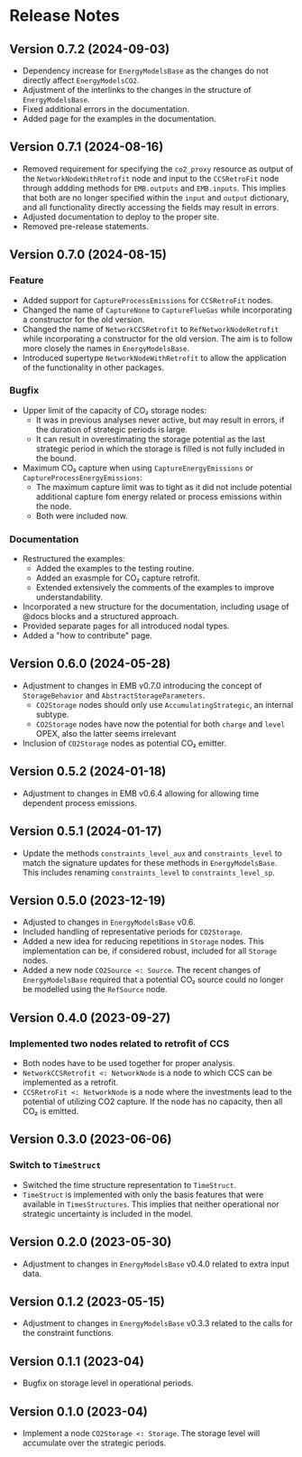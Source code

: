 # Release Notes

## Version 0.7.2 (2024-09-03)

* Dependency increase for `EnergyModelsBase` as the changes do not directly affect `EnergyModelsCO2`.
* Adjustment of the interlinks to the changes in the structure of `EnergyModelsBase`.
* Fixed additional errors in the documentation.
* Added page for the examples in the documentation.

## Version 0.7.1 (2024-08-16)

* Removed requirement for specifying the `co2_proxy` resource as output of the `NetworkNodeWithRetrofit` node and input to the `CCSRetroFit` node through addding methods for `EMB.outputs` and `EMB.inputs`.
  This implies that both are no longer specified within the `input` and `output` dictionary, and all functionality directly accessing the fields may result in errors.
* Adjusted documentation to deploy to the proper site.
* Removed pre-release statements.

## Version 0.7.0 (2024-08-15)

### Feature

* Added support for `CaptureProcessEmissions` for `CCSRetroFit` nodes.
* Changed the name of `CaptureNone` to `CaptureFlueGas` while incorporating a constructor for the old version.
* Changed the name of `NetworkCCSRetrofit` to `RefNetworkNodeRetrofit` while incorporating a constructor for the old version.
  The aim is to follow more closely the names in `EnergyModelsBase`.
* Introduced supertype `NetworkNodeWithRetrofit` to allow the application of the functionality in other packages.

### Bugfix

* Upper limit of the capacity of CO₂ storage nodes:
  * It was in previous analyses never active, but may result in errors, if the duration of strategic periods is large.
  * It can result in overestimating the storage potential as the last strategic period in which the storage is filled is not fully included in the bound.
* Maximum CO₂ capture when using `CaptureEnergyEmissions` or `CaptureProcessEnergyEmissions`:
  * The maximum capture limit was to tight as it did not include potential additional capture fom energy related or process emissions within the node.
  * Both were included now.

### Documentation

* Restructured the examples:
  * Added the examples to the testing routine.
  * Added an exasmple for CO₂ capture retrofit.
  * Extended extensively the comments of the examples to improve understandability.
* Incorporated a new structure for the documentation, including usage of @docs blocks and a structured approach.
* Provided separate pages for all introduced nodal types.
* Added a "how to contribute" page.

## Version 0.6.0 (2024-05-28)

* Adjustment to changes in EMB v0.7.0 introducing the concept of `StorageBehavior` and `AbstractStorageParameters`.
  * `CO2Storage` nodes should only use `AccumulatingStrategic`, an internal subtype.
  * `CO2Storage` nodes have now the potential for both `charge` and `level` OPEX, also the latter seems irrelevant
* Inclusion of `CO2Storage` nodes as potential CO₂ emitter.

## Version 0.5.2 (2024-01-18)

* Adjustment to changes in EMB v0.6.4 allowing for allowing time dependent process emissions.

## Version 0.5.1 (2024-01-17)

* Update the methods `constraints_level_aux` and `constraints_level` to match the signature updates for these methods in `EnergyModelsBase`. This includes renaming `constraints_level` to `constraints_level_sp`.

## Version 0.5.0 (2023-12-19)

* Adjusted to changes in `EnergyModelsBase` v0.6.
* Included handling of representative periods for `CO2Storage`.
* Added a new idea for reducing repetitions in `Storage` nodes. This implementation can be, if considered robust, included for all `Storage` nodes.
* Added a new node `CO2Source <: Source`. The recent changes of `EnergyModelsBase` required that a potential CO₂ source could no longer be modelled using the `RefSource` node.

## Version 0.4.0 (2023-09-27)

### Implemented two nodes related to retrofit of CCS

* Both nodes have to be used together for proper analysis.
* `NetworkCCSRetrofit <: NetworkNode` is a node to which CCS can be implemented as a retrofit.
* `CCSRetroFit <: NetworkNode` is a node where the investments lead to the potential of utilizing CO2 capture. If the node has no capacity, then all CO₂ is emitted.

## Version 0.3.0 (2023-06-06)

### Switch to `TimeStruct`

* Switched the time structure representation to `TimeStruct`.
* `TimeStruct` is implemented with only the basis features that were available in `TimesStructures`. This implies that neither operational nor strategic uncertainty is included in the model.

## Version 0.2.0 (2023-05-30)

* Adjustment to changes in `EnergyModelsBase` v0.4.0 related to extra input data.

## Version 0.1.2 (2023-05-15)

* Adjustment to changes in `EnergyModelsBase` v0.3.3 related to the calls for the constraint functions.

## Version 0.1.1 (2023-04)

* Bugfix on storage level in operational periods.

## Version 0.1.0 (2023-04)

* Implement a node `CO2Storage <: Storage`. The storage level will accumulate over the strategic periods.
